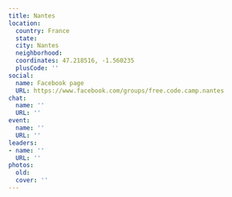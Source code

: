 ```yaml
---
title: Nantes
location:
  country: France
  state: 
  city: Nantes
  neighborhood: 
  coordinates: 47.218516, -1.560235
  plusCode: ''
social:
  name: Facebook page
  URL: https://www.facebook.com/groups/free.code.camp.nantes
chat:
  name: ''
  URL: ''
event:
  name: ''
  URL: ''
leaders:
- name: ''
  URL: ''
photos:
  old: 
  cover: ''
---
```

